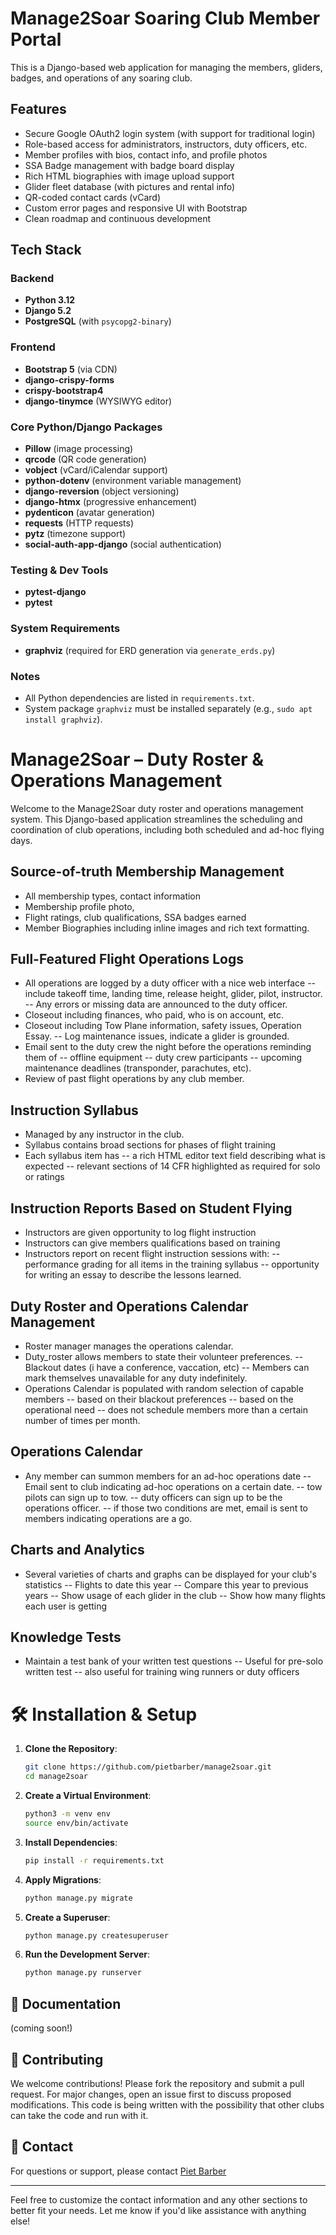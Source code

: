 # Manage2Soar Soaring Club Member Portal

This is a Django-based web application for managing the members, gliders, badges, and operations of any soaring club.

## Features

- Secure Google OAuth2 login system (with support for traditional login)
- Role-based access for administrators, instructors, duty officers, etc.
- Member profiles with bios, contact info, and profile photos
- SSA Badge management with badge board display
- Rich HTML biographies with image upload support
- Glider fleet database (with pictures and rental info)
- QR-coded contact cards (vCard)
- Custom error pages and responsive UI with Bootstrap
- Clean roadmap and continuous development

## Tech Stack

### Backend
- **Python 3.12**
- **Django 5.2**
- **PostgreSQL** (with `psycopg2-binary`)

### Frontend
- **Bootstrap 5** (via CDN)
- **django-crispy-forms**
- **crispy-bootstrap4**
- **django-tinymce** (WYSIWYG editor)

### Core Python/Django Packages
- **Pillow** (image processing)
- **qrcode** (QR code generation)
- **vobject** (vCard/iCalendar support)
- **python-dotenv** (environment variable management)
- **django-reversion** (object versioning)
- **django-htmx** (progressive enhancement)
- **pydenticon** (avatar generation)
- **requests** (HTTP requests)
- **pytz** (timezone support)
- **social-auth-app-django** (social authentication)

### Testing & Dev Tools
- **pytest-django**
- **pytest**

### System Requirements
- **graphviz** (required for ERD generation via `generate_erds.py`)

### Notes
- All Python dependencies are listed in `requirements.txt`.
- System package `graphviz` must be installed separately (e.g., `sudo apt install graphviz`).

# Manage2Soar – Duty Roster & Operations Management

Welcome to the Manage2Soar duty roster and operations management system. This Django-based application streamlines the scheduling and coordination of club operations, including both scheduled and ad-hoc flying days.

## Source-of-truth Membership Management
 - All membership types, contact information
 - Membership profile photo, 
 - Flight ratings, club qualifications, SSA badges earned
 - Member Biographies including inline images and rich text formatting. 

## Full-Featured Flight Operations Logs
 - All operations are logged by a duty officer with a nice web interface
 -- include takeoff time, landing time, release height, glider, pilot, instructor. 
 -- Any errors or missing data are announced to the duty officer. 
 - Closeout including finances, who paid, who is on account, etc. 
 - Closeout including Tow Plane information, safety issues, Operation Essay. 
 -- Log maintenance issues, indicate a glider is grounded. 
 - Email sent to the duty crew the night before the operations reminding them of 
 -- offline equipment
 -- duty crew participants
 -- upcoming maintenance deadlines (transponder, parachutes, etc).
 - Review of past flight operations by any club member. 

## Instruction Syllabus
 - Managed by any instructor in the club. 
 - Syllabus contains broad sections for phases of flight training
 - Each syllabus item has
 -- a rich HTML editor text field describing what is expected
 -- relevant sections of 14 CFR highlighted as required for solo or ratings 

## Instruction Reports Based on Student Flying
 - Instructors are given opportunity to log flight instruction 
 - Instructors can give members qualifications based on training 
 - Instructors report on recent flight instruction sessions with: 
 -- performance grading for all items in the training syllabus 
 -- opportunity for writing an essay to describe the lessons learned. 

## Duty Roster and Operations Calendar Management
 - Roster manager manages the operations calendar. 
 - Duty_roster allows members to state their volunteer preferences. 
 -- Blackout dates (i have a conference, vaccation, etc)
 -- Members can mark themselves unavailable for any duty indefinitely. 
 - Operations Calendar is populated with random selection of capable members 
 -- based on their blackout preferences
 -- based on the operational need 
 -- does not schedule members more than a certain number of times per month. 

## Operations Calendar
 - Any member can summon members for an ad-hoc operations date 
 -- Email sent to club indicating ad-hoc operations on a certain date. 
 -- tow pilots can sign up to tow. 
 -- duty officers can sign up to be the operations officer. 
 -- if those two conditions are met, email is sent to members indicating operations are a go. 

## Charts and Analytics
 - Several varieties of charts and graphs can be displayed for your club's statistics
 -- Flights to date this year 
 -- Compare this year to previous years
 -- Show usage of each glider in the club 
 -- Show how many flights each user is getting

## Knowledge Tests
 - Maintain a test bank of your written test questions
 -- Useful for pre-solo written test 
 -- also useful for training wing runners or duty officers 

# 🛠️ Installation & Setup

1. **Clone the Repository**:
   ```bash
   git clone https://github.com/pietbarber/manage2soar.git
   cd manage2soar
   ```

2. **Create a Virtual Environment**:
   ```bash
   python3 -m venv env
   source env/bin/activate
   ```

3. **Install Dependencies**:
   ```bash
   pip install -r requirements.txt
   ```

4. **Apply Migrations**:
   ```bash
   python manage.py migrate
   ```

5. **Create a Superuser**:
   ```bash
   python manage.py createsuperuser
   ```

6. **Run the Development Server**:
   ```bash
   python manage.py runserver
   ```

## 📄 Documentation

(coming soon!)

## 🤝 Contributing

We welcome contributions! Please fork the repository and submit a pull request. For major changes, open an issue first to discuss proposed modifications. This code is being written with the possibility that other clubs can take the code and run with it. 

## 📧 Contact

For questions or support, please contact [Piet Barber](mailto:pb+GitHub@pietbarber.com)

---

Feel free to customize the contact information and any other sections to better fit your needs. Let me know if you'd like assistance with anything else! 